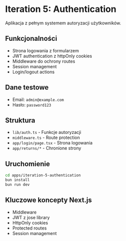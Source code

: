# Iteration 5: Authentication

Aplikacja z pełnym systemem autoryzacji użytkowników.

## Funkcjonalności

- Strona logowania z formularzem
- JWT authentication z httpOnly cookies
- Middleware do ochrony routes
- Session management
- Login/logout actions

## Dane testowe

- Email: `admin@example.com`
- Hasło: `password123`

## Struktura

- `lib/auth.ts` - Funkcje autoryzacji
- `middleware.ts` - Route protection
- `app/login/page.tsx` - Strona logowania
- `app/returns/*` - Chronione strony

## Uruchomienie

```bash
cd apps/iteration-5-authentication
bun install
bun run dev
```

## Kluczowe koncepty Next.js

- Middleware
- JWT z jose library  
- HttpOnly cookies
- Protected routes
- Session management
